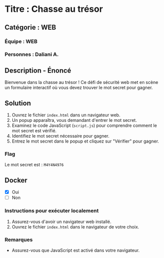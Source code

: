 # Titre : Chasse au trésor

## Catégorie : WEB

### Équipe : WEB

### Personnes : Daliani A.

## Description - Énoncé

Bienvenue dans la chasse au trésor ! Ce défi de sécurité web met en scène un formulaire interactif où vous devez trouver le mot secret pour gagner.

## Solution

1. Ouvrez le fichier `index.html` dans un navigateur web.
2. Un popup apparaîtra, vous demandant d'entrer le mot secret.
3. Examinez le code JavaScript (`script.js`) pour comprendre comment le mot secret est vérifié.
4. Identifiez le mot secret nécessaire pour gagner.
5. Entrez le mot secret dans le popup et cliquez sur "Vérifier" pour gagner.

### Flag

Le mot secret est : `M4Y4N4976`

## Docker

- [x] Oui
- [ ] Non

### Instructions pour exécuter localement

1. Assurez-vous d'avoir un navigateur web installé.
2. Ouvrez le fichier `index.html` dans le navigateur de votre choix.

### Remarques

- Assurez-vous que JavaScript est activé dans votre navigateur.
